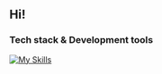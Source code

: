 ## Hi!
### Tech stack & Development tools
[![My Skills](https://skillicons.dev/icons?i=rust,neovim,html,css,tailwind)](https://skillicons.dev)
